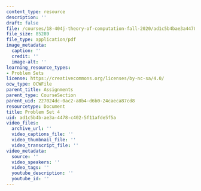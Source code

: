 ```yaml
---
content_type: resource
description: ''
draft: false
file: /courses/18-404j-theory-of-computation-fall-2020/ad1c5b4bae3a4478c4025f11afde5f5a_MIT18_404f20_hw4.pdf
file_size: 85289
file_type: application/pdf
image_metadata:
  caption: ''
  credit: ''
  image-alt: ''
learning_resource_types:
- Problem Sets
license: https://creativecommons.org/licenses/by-nc-sa/4.0/
ocw_type: OCWFile
parent_title: Assignments
parent_type: CourseSection
parent_uid: 227024dc-0ac2-a8b4-d6b0-24caeca87cd8
resourcetype: Document
title: Problem Set 4
uid: ad1c5b4b-ae3a-4478-c402-5f11afde5f5a
video_files:
  archive_url: ''
  video_captions_file: ''
  video_thumbnail_file: ''
  video_transcript_file: ''
video_metadata:
  source: ''
  video_speakers: ''
  video_tags: ''
  youtube_description: ''
  youtube_id: ''
---
```

